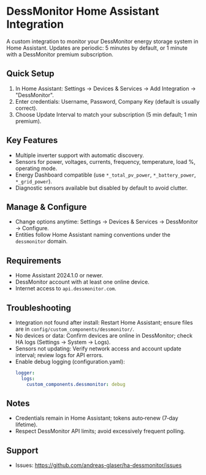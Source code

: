 # DessMonitor Home Assistant Integration

A custom integration to monitor your DessMonitor energy storage system in Home Assistant. 
Updates are periodic: 5 minutes by default, or 1 minute with a DessMonitor premium subscription.

## Quick Setup
1. In Home Assistant: Settings → Devices & Services → Add Integration → "DessMonitor".
2. Enter credentials: Username, Password, Company Key (default is usually correct).
3. Choose Update Interval to match your subscription (5 min default; 1 min premium).

## Key Features
- Multiple inverter support with automatic discovery.
- Sensors for power, voltages, currents, frequency, temperature, load %, operating mode.
- Energy Dashboard compatible (use `*_total_pv_power`, `*_battery_power`, `*_grid_power`).
- Diagnostic sensors available but disabled by default to avoid clutter.

## Manage & Configure
- Change options anytime: Settings → Devices & Services → DessMonitor → Configure.
- Entities follow Home Assistant naming conventions under the `dessmonitor` domain.

## Requirements
- Home Assistant 2024.1.0 or newer.
- DessMonitor account with at least one online device.
- Internet access to `api.dessmonitor.com`.

## Troubleshooting
- Integration not found after install: Restart Home Assistant; ensure files are in `config/custom_components/dessmonitor/`.
- No devices or data: Confirm devices are online in DessMonitor; check HA logs (Settings → System → Logs).
- Sensors not updating: Verify network access and account update interval; review logs for API errors.
- Enable debug logging (configuration.yaml):
  ```yaml
  logger:
    logs:
      custom_components.dessmonitor: debug
  ```

## Notes
- Credentials remain in Home Assistant; tokens auto‑renew (7‑day lifetime).
- Respect DessMonitor API limits; avoid excessively frequent polling.

## Support
- Issues: https://github.com/andreas-glaser/ha-dessmonitor/issues